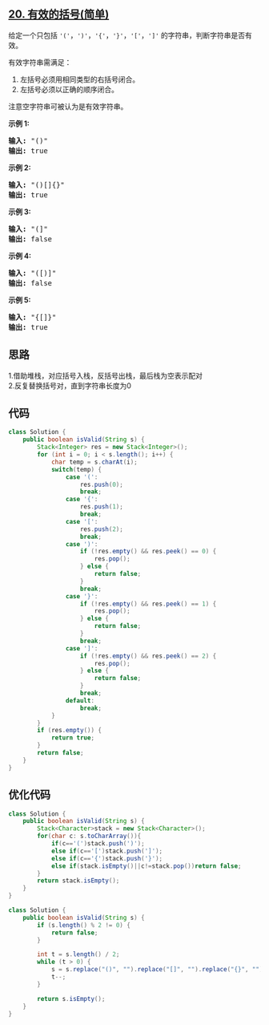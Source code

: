 ## [20. 有效的括号(简单)](https://leetcode-cn.com/problems/valid-parentheses/)
<div class="notranslate"><p>给定一个只包括 <code>'('</code>，<code>')'</code>，<code>'{'</code>，<code>'}'</code>，<code>'['</code>，<code>']'</code>&nbsp;的字符串，判断字符串是否有效。</p>

<p>有效字符串需满足：</p>

<ol>
	<li>左括号必须用相同类型的右括号闭合。</li>
	<li>左括号必须以正确的顺序闭合。</li>
</ol>

<p>注意空字符串可被认为是有效字符串。</p>

<p><strong>示例 1:</strong></p>

<pre><strong>输入:</strong> "()"
<strong>输出:</strong> true
</pre>

<p><strong>示例&nbsp;2:</strong></p>

<pre><strong>输入:</strong> "()[]{}"
<strong>输出:</strong> true
</pre>

<p><strong>示例&nbsp;3:</strong></p>

<pre><strong>输入:</strong> "(]"
<strong>输出:</strong> false
</pre>

<p><strong>示例&nbsp;4:</strong></p>

<pre><strong>输入:</strong> "([)]"
<strong>输出:</strong> false
</pre>

<p><strong>示例&nbsp;5:</strong></p>

<pre><strong>输入:</strong> "{[]}"
<strong>输出:</strong> true</pre>
</div>

## 思路
1.借助堆栈，对应括号入栈，反括号出栈，最后栈为空表示配对  
2.反复替换括号对，直到字符串长度为0

## 代码
```java
class Solution {
    public boolean isValid(String s) {
        Stack<Integer> res = new Stack<Integer>();
        for (int i = 0; i < s.length(); i++) {
            char temp = s.charAt(i);
            switch(temp) {
                case '(':
                    res.push(0);
                    break;
                case '{':
                    res.push(1);
                    break;
                case '[':
                    res.push(2);
                    break;
                case ')':
                    if (!res.empty() && res.peek() == 0) {
                        res.pop();
                    } else {
                        return false;
                    }
                    break;
                case '}':
                    if (!res.empty() && res.peek() == 1) {
                        res.pop();
                    } else {
                        return false;
                    }
                    break;
                case ']':
                    if (!res.empty() && res.peek() == 2) {
                        res.pop();
                    } else {
                        return false;
                    }
                    break;
                default:
                    break;
            }
        }
        if (res.empty()) {
            return true;
        }
        return false;
    }
}
```

## 优化代码
```java
class Solution {
    public boolean isValid(String s) {
        Stack<Character>stack = new Stack<Character>();
        for(char c: s.toCharArray()){
            if(c=='(')stack.push(')');
            else if(c=='[')stack.push(']');
            else if(c=='{')stack.push('}');
            else if(stack.isEmpty()||c!=stack.pop())return false;
        }
        return stack.isEmpty();
    }
}
```

```java
class Solution {
    public boolean isValid(String s) {
        if (s.length() % 2 != 0) {
            return false;
        }

        int t = s.length() / 2;
        while (t > 0) {
            s = s.replace("()", "").replace("[]", "").replace("{}", "");
            t--;
        }

        return s.isEmpty();
    }
}
```